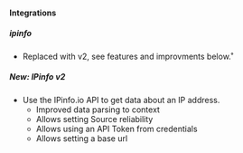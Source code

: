 #### Integrations
##### ipinfo
- Replaced with v2, see features and improvments below.˚

##### New: IPinfo v2
- Use the IPinfo.io API to get data about an IP address.
    - Improved data parsing to context
    - Allows setting Source reliability
    - Allows using an API Token from credentials
    - Allows setting a base url
